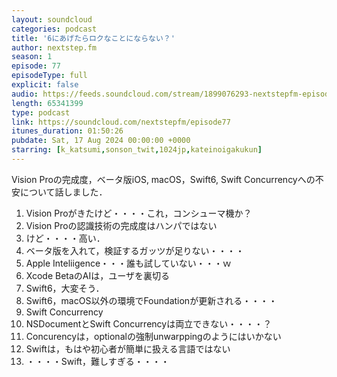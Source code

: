 ```yaml
---
layout: soundcloud
categories: podcast
title: '6にあげたらロクなことにならない？'
author: nextstep.fm
season: 1
episode: 77
episodeType: full
explicit: false
audio: https://feeds.soundcloud.com/stream/1899076293-nextstepfm-episode77.mp3
length: 65341399
type: podcast
link: https://soundcloud.com/nextstepfm/episode77
itunes_duration: 01:50:26
pubdate: Sat, 17 Aug 2024 00:00:00 +0000
starring: [k_katsumi,sonson_twit,1024jp,kateinoigakukun]
---
```


Vision Proの完成度，ベータ版iOS, macOS，Swift6, Swift Concurrencyへの不安について話しました．

1. Vision Proがきたけど・・・・これ，コンシューマ機か？
2. Vision Proの認識技術の完成度はハンパではない
3. けど・・・・高い．
4. ベータ版を入れて，検証するガッツが足りない・・・・
5. Apple Inteliigence・・・誰も試していない・・・ｗ
6. Xcode BetaのAIは，ユーザを裏切る
7. Swift6，大変そう．
8. Swift6，macOS以外の環境でFoundationが更新される・・・・
9. Swift Concurrency
10. NSDocumentとSwift Concurrencyは両立できない・・・・？
11. Concurencyは，optionalの強制unwarppingのようにはいかない
12. Swiftは，もはや初心者が簡単に扱える言語ではない
13. ・・・・Swift，難しすぎる・・・・
